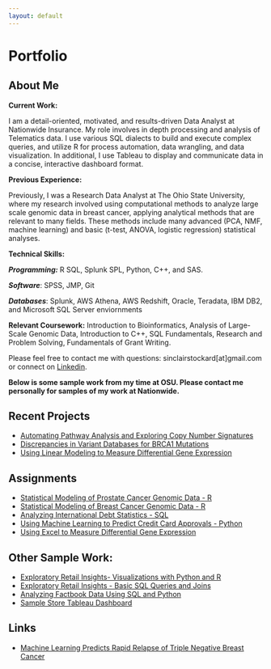 ```yaml
---
layout: default
---
```

# Portfolio

## About Me

**Current Work:**

I am a detail-oriented, motivated, and results-driven Data Analyst at Nationwide Insurance. My role involves in depth processing and analysis of Telematics data. I use various SQL dialects to build and execute complex queries, and utilize R for process automation, data wrangling, and data visualization. In additional, I use Tableau to display and communicate data in a concise, interactive dashboard format.

**Previous Experience:**

Previously, I was a Research Data Analyst at The Ohio State University, where my research involved using computational methods to analyze large scale genomic data in breast cancer, applying analytical methods that are relevant to many fields. These methods include many advanced (PCA, NMF, machine learning) and basic (t-test, ANOVA, logistic regression) statistical analyses.

**Technical Skills:**  

_**Programming:**_ R SQL, Splunk SPL, Python, C++, and SAS. 

_**Software**_: SPSS, JMP, Git

_**Databases**_: Splunk, AWS Athena, AWS Redshift, Oracle, Teradata, IBM DB2, and Microsoft SQL Server enviornments

**Relevant Coursework:** Introduction to Bioinformatics, Analysis of  Large-Scale Genomic Data, Introduction to C++, SQL Fundamentals, Research and Problem Solving, Fundamentals of Grant Writing.

Please feel free to contact me with questions: sinclairstockard[at]gmail.com or connect on [Linkedin](https://www.linkedin.com/in/sturners/).

**Below is some sample work from my time at OSU. Please contact me personally for samples of my work at Nationwide.**

## Recent Projects
  
* [Automating Pathway Analysis and Exploring Copy Number Signatures](./Pathway.md)
* [Discrepancies in Variant Databases for BRCA1 Mutations](./variants.md)
* [Using Linear Modeling to Measure Differential Gene Expression](./differential.md)

## Assignments

* [Statistical Modeling of Prostate Cancer Genomic Data - R](./assignments/HW3.html)
* [Statistical Modeling of Breast Cancer Genomic Data - R](./assignments/Homework_2.html)
* [Analyzing International Debt Statistics - SQL](./sql/debt.html)
* [Using Machine Learning to Predict Credit Card Approvals - Python](./assignments/cc.html)
* [Using Excel to Measure Differential Gene Expression](./assignments/HW2_Mod2.pdf)

## Other Sample Work:

* [Exploratory Retail Insights- Visualizations with Python and R](./shopping.md)
* [Exploratory Retail Insights - Basic SQL Queries and Joins](./sql.md)
* [Analyzing Factbook Data Using SQL and Python](/assignments/FactbookPy.html)
* [Sample Store Tableau Dashboard](./Tableau.md)

## Links

* [Machine Learning Predicts Rapid Relapse of Triple Negative Breast Cancer](https://www.biorxiv.org/content/10.1101/613604v1)

